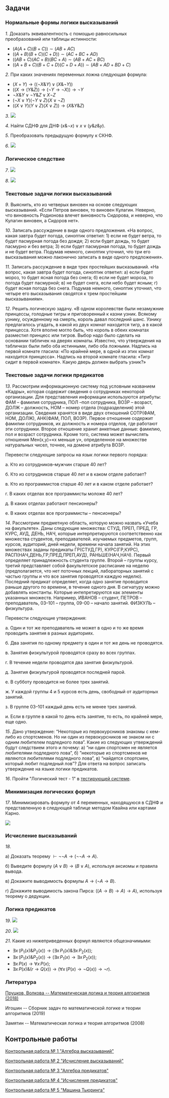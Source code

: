 ## Задачи

### Нормальные формы логики высказываний

*1*. Доказать эквивалентность с помощью равносильных преобразований или таблицы истинности:
* $(A(A+C)(B+C)) \sim (AB + AC)$
* $((A+B)(B+C)(C+D)) \sim (AC + BC + AD)$
* $((AB+C)(AC+B)(BC+A) \sim (AB+AC+BC)$
* $((A+B+C)(B+C+D)(C+D+A)) \sim (AB + AD + BD + C)$

*2*. При каких значениях переменных ложна следующая формула:
* $(X+Y) \to ((\neg X \& Y) \vee (X \& \neg Y))$
* $((X \to (Y\& Z)) \to (\neg Y \to \neg X)) \to \neg Y$
* $\neg X \& Y \vee \neg Y \& Z \vee X \neg Z$
* $(\neg X \vee Y)(\neg Y \vee Z)(X \vee \neg Z)$
* $((X\vee Y)(Y \vee Z)(X \vee Z)) \to (X \& Y \& Z)$

*3*. ![](images/mathlogic/task1.png)

*4*. Найти СДНФ для ДНФ $(x \& \neg x) \vee x \vee (y \& z \& y)$.

*5*. Преобразовать предыдущую формулу к СКНФ.
                                                                
*6*. ![](images/mathlogic/task2.png)


### Логическое следствие

*7*. ![](images/mathlogic/task3.png)

*8*. ![](images/mathlogic/task4.png)

### Текстовые задачи логики высказываний

*9*. Выяснить, кто из четверых виновен на основе следующих высказываний.
«Если Петров виновен, то виновен Кулагин. Неверно, что виновность 
Родионова влечет виновность Сидорова, и неверно, что Кулагин 
виновен, а Сидоров нет».

*10*. Записать рассуждение в виде одного предложения.
«На вопрос, какая завтра будет погода, синоптик ответил: 1) если 
не будет ветра, то будет пасмурная погода без дождя; 2) если будет 
дождь, то будет пасмурно и без ветра; 3) если будет пасмурная погода, 
то будет дождь и не будет ветра. Подумав немного, синоптик 
уточнил, что три его высказывания можно лаконично записать в виде 
одного предложения».

*11*. Записать рассуждение в виде трех простейших высказываний.
«На вопрос, какая завтра будет погода, синоптик ответил: а) если 
будет мороз, то будет ясная погода без снега; б) если не будет мороза, 
то погода будет пасмурной; в) не будет снега, если небо будет ясным; 
г) будет ясная погода без снега. Подумав немного, синоптик уточнил, 
что четыре его высказывания сводятся к трем простейшим высказываниям».

*12*. Решить логическую задачу.
«В одном королевстве были незамужние принцессы, голодные 
тигры и приговоренный к казни узник. Всякому узнику, осужденному 
на смерть, король давал последний шанс. Узнику предлагалось 
угадать, в какой из двух комнат находится тигр, а в какой принцесса. 
Хотя вполне могло быть, что король в обеих комнатах разместил 
принцесс или тигров. Выбор надо было сделать на основании табличек 
на дверях комнаты. Известно, что утверждения на табличках 
были либо оба истинными, либо оба ложными. Надпись на первой 
комнате гласила: «По крайней мере, в одной из этих комнат находится 
принцесса». Надпись на второй комнате гласила: «Тигр сидит 
в первой комнате». Какую дверь должен выбрать узник?»


### Текстовые задачи логики предикатов

*13*. Рассмотрим информационную систему под условным названием «Кадры», которая содержит сведения о сотрудниках некоторой организации. Для представления информации используются атрибуты: ФАМ – фамилия сотрудника, ПОЛ –пол сотрудника, ВОЗР – возраст, ДОЛЖ – должность, НОМ – номер отдела (подразделения) этой организации. Сведения хранятся в виде двух отношений СОТР(ФАМ, НОМ, ДОЛЖ), АНК(ФАМ, ПОЛ, ВОЗР). Первое отношение содержит фамилии сотрудников, их должность и номера отделов, где работают эти сотрудники. Второе отношение хранит анкетные данные: фамилию, пол и возраст сотрудника. Кроме того, система может вычислять отношения Мен(x,y)=«x меньше y», определенное на множестве натуральных чисел, точнее, на домене атрибута ВОЗР.

Перевести следующие запросы на язык логики первого порядка:

а. Кто из сотрудников–мужчин старше 40 лет?

б. Кто из сотрудников старше 40 лет и в каком отделе работает?

в. Кто из программистов старше 40 лет и в каком отделе работает?

г. В каких отделах все программисты моложе 40 лет?

д. В каких отделах работают пенсионеры?

е. В каких отделах все программисты – пенсионеры?

*14*. Рассмотрим предметную область, которую можно назвать «Учеба на факультете».
Даны следующие множества: СТУД, ПРЕП, ПРЕД, ГР, КУРС, АУД, ДЕНЬ, НАЧ, которые интерпретируются соответственно
как множества студентов, преподавателей. изучаемых предметов, групп, курсов, аудиторий, дней недели, времени начала занятий.
На этих множествах заданы предикаты ГР(СТУД,ГР), КУРС(ГР,КУРС), РАСП(НАЧ,ДЕНЬ,ГР,ПРЕД,ПРЕП,АУД), РАНЬШЕ(НАЧ,НАЧ).
Первый определяет принадлежность студента группе. Второй – группы курсу, третий представляет собой
факультетское расписание на неделю (предполагается, что нет поточных лекций, лабораторных занятий с частью группы
и что все занятия проводятся каждую неделю). Последний предикат определяет, когда одно занятие проводится раньше другого по времени,
в течение одного дня. В сигнатуру можно добавлять константы. Которые интепретируются как элементы указанных множеств.
Например, ИВАНОВ – студент, ПЕТРОВ – преподаватель, 03–101 – группа, 09-00 – начало занятий. ФИЗКУЛЬ – физкультура.

Перевести следующие утверждения:

а. Один и тот же преподаватель не может в одно и то же время проводить занятия в разных аудиториях.

б. Два занятия по одному предмету в один и тот же день не проводятся.

в. Занятия физкультурой проводятся сразу во всех группах.

г. В течение недели проводятся два занятия физкультурой.

д. Занятия физкультурой проводятся последней парой.

е. В субботу проводится не более трех занятий.

ж. У каждой группы 4 и 5 курсов есть день, свободный от аудиторных занятий.

з. В группе 03–101 каждый день есть не менее трех занятий.

и. Если в группе в какой то день есть занятие, то есть, по крайней мере, еще одно.

*15*. Дано утверждение: “Некоторые из первокурсников
знакомы с кем-либо из спортсменов. Но ни один из первокурсников не знаком ни с одним любителем подледного лова”.
Какие из следующих утверждений будут следствием
этого и почему:
а) “ни один спортсмен не является любителями подледного лова”,
б) ”некоторые из спортсменов не являются любителями
подледного лова”,
в) “найдется спортсмен, который любит подледный
лов”?
Для ответа на вопрос записать утверждение на языке логики предикатов.

*16*. Пройти "Логический тест - 1" в [тестирующей системе](http://p98414p4.beget.tech/test).


### Минимизация логических формул

*17*. Минимизировать формулу от 4 переменных, находящуюся в СДНФ и представленную в следующей таблице
методом Квайна или картами Карно.

 ![](images/mathlogic/task5.png)


### Исчисление высказываний

*18*. 

а) Доказать теорему $\vdash \neg\neg A \to (\neg\neg A \to A)$.

б) Выведите формулу $(A \vee B) \to (B \vee A)$, используя аксиомы и правила вывода.

в) Докажите выводимость формулы $A \to (\neg A \to B)$.

г) Докажите выводимость закона Пирса: $((A \to B) \to A) \to A)$, используя теорему о дедукции.


### Логика предикатов

*19*. 
![](images/mathlogic/task6.png)

*20*. 
![](images/mathlogic/task7.png)

*21*. Какие из нижеприведенных формул являются общезначимыми:
* $\exists x\, (P_1(x) \& P_2(x)) \to (\exists x\, P_1(x) \& \exists x\, P_2(x))$;
* $\exists x\, (P_1(x) \& P_2(x)) \to (\exists x\, P_1(x) \to \exists x\, P_2(x))$;
* $\exists x\, P(x) \to \forall x\, P(x)$;
* $\exists x\, P(x) \& (r \to Q(x)) \to (\forall x \, (P(x) \to \neg Q(x)) \to \neg r)$. 

### Литература

[Пруцков, Волкова -- Математическая логика и теория алгоритмов (2018)](https://znanium.com/catalog/document?id=309231)

Игошин -- Сборник задач по математической логике и теории алгоритмов (2019)

Замятин -- Математическая логика и теория алгоритмов (2008)

## Контрольные работы

[Контрольная работа № 1 "Алгебра высказываний"](https://www.vfmadi.ru/dok/obraz_program/metodich/090301/16.pdf)

[Контрольная работа № 2 "Исчисление высказываний"](https://www.vfmadi.ru/dok/obraz_program/metodich/090301/16.pdf)

[Контрольная работа № 3 "Алгебра предикатов"](https://www.vfmadi.ru/dok/obraz_program/metodich/090301/16.pdf)

[Контрольная работа № 4 "Исчисление предикатов"](https://www.vfmadi.ru/dok/obraz_program/metodich/090301/16.pdf)

[Контрольная работа № 5 "Машина Тьюринга"](https://www.vfmadi.ru/dok/obraz_program/metodich/090301/16.pdf)
